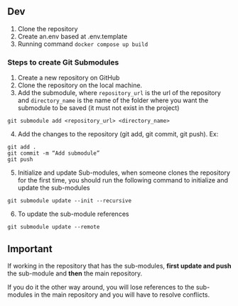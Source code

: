 

## Dev

1. Clone the repository
2. Create an.env based at .env.template
3. Running command `docker compose up build`


### Steps to create Git Submodules


1. Create a new repository on GitHub
2. Clone the repository on the local machine.
3. Add the submodule, where `repository_url` is the url of the repository and `directory_name` is the name of the folder where you want the submodule to be saved (it must not exist in the project)

```
git submodule add <repository_url> <directory_name>

```
4. Add the changes to the repository (git add, git commit, git push).
Ex:

```
git add .
git commit -m “Add submodule”
git push

```
5. Initialize and update Sub-modules, when someone clones the repository for the first time, you should run the following command to initialize and update the sub-modules

```
git submodule update --init --recursive

```
6. To update the sub-module references

```
git submodule update --remote

```

## Important

If working in the repository that has the sub-modules, **first update and push** the sub-module and **then** the main repository.

If you do it the other way around, you will lose references to the sub-modules in the main repository and you will have to resolve conflicts.
